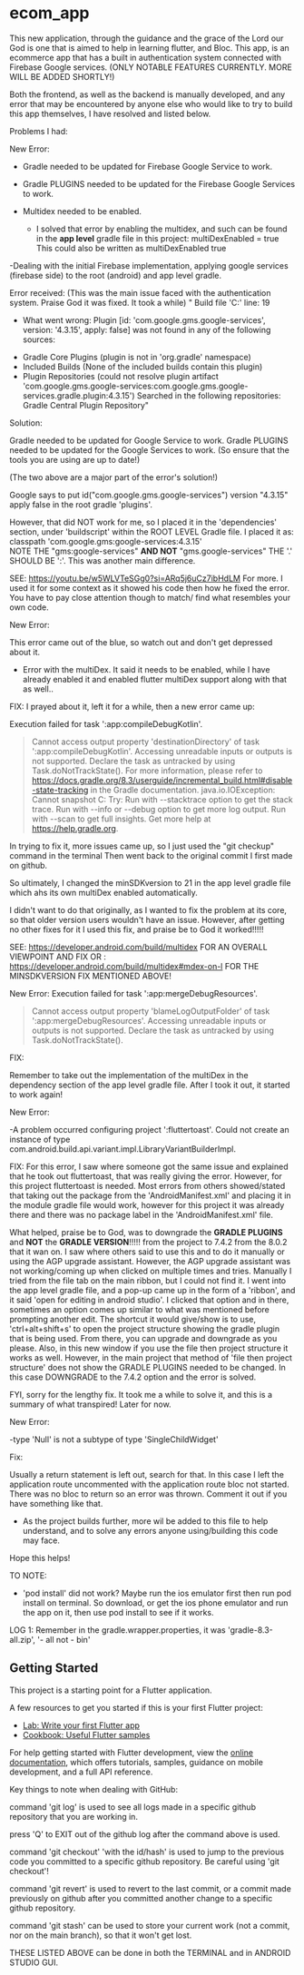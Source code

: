 # ecom_app

This new application, through the guidance and the grace of the Lord our God is one that is aimed to help in learning flutter, and Bloc.
This app, is an ecommerce app that has a built in authentication system connected with Firebase Google services. (ONLY NOTABLE FEATURES CURRENTLY. MORE WILL BE ADDED SHORTLY!)

Both the frontend, as well as the backend is manually developed, and any error that may be encountered by anyone else who would like to try to build this app themselves, I have resolved and listed below.



Problems I had:

New Error: 


- Gradle needed to be updated for Firebase Google Service to work.
- Gradle PLUGINS needed to be updated for the Firebase Google Services to work.

- Multidex needed to be enabled.
    * I solved that error by enabling the multidex, and such can be found in the **app level** gradle file in this project:
      multiDexEnabled = true          This could also be written as           multiDexEnabled true


-Dealing with the initial Firebase implementation, applying google services (firebase side) to the root (android) and app level gradle.

Error received:          (This was the main issue faced with the authentication system. Praise God it was fixed. It took a while)
" Build file 'C:' line: 19

* What went wrong:
  Plugin [id: 'com.google.gms.google-services', version: '4.3.15', apply: false] was not found in any of the following sources:

- Gradle Core Plugins (plugin is not in 'org.gradle' namespace)
- Included Builds (None of the included builds contain this plugin)
- Plugin Repositories (could not resolve plugin artifact 'com.google.gms.google-services:com.google.gms.google-services.gradle.plugin:4.3.15')
  Searched in the following repositories:
  Gradle Central Plugin Repository"

Solution:

Gradle needed to be updated for Google Service to work.
Gradle PLUGINS needed to be updated for the Google Services to work.   (So ensure that the tools you are using are up to date!)

(The two above are a major part of the error's solution!)

Google says to put id("com.google.gms.google-services") version "4.3.15" apply false in the root gradle 'plugins'.

However, that did NOT work for me, so I placed it in the 'dependencies' section, under 'buildscript' within the ROOT LEVEL Gradle file.
I placed it as:
classpath 'com.google.gms:google-services:4.3.15'  
NOTE THE "gms:google-services" **AND NOT** "gms.google-services"          THE '.' SHOULD BE ':'. This was another main difference.

SEE: https://youtu.be/w5WLVTeSGg0?si=ARq5j6uCz7ibHdLM        For more. I used it for some context as it showed his code then how he
fixed the error. You have to pay close attention though to match/ find what resembles your own code.


New Error:

This error came out of the blue, so watch out and don't get depressed about it.
- Error with the multiDex. It said it needs to be enabled, while I have already enabled it and enabled
flutter multiDex support along with that as well..

FIX: I prayed about it, left it for a while, then a new error came up:

Execution failed for task ':app:compileDebugKotlin'.
> Cannot access output property 'destinationDirectory' of task ':app:compileDebugKotlin'. Accessing unreadable inputs or outputs is not supported. Declare the task as untracked by using Task.doNotTrackState(). For more information, please refer to https://docs.gradle.org/8.3/userguide/incremental_build.html#disable-state-tracking in the Gradle documentation.
> java.io.IOException: Cannot snapshot C:
>    Try:
> Run with --stacktrace option to get the stack trace.
> Run with --info or --debug option to get more log output.
> Run with --scan to get full insights.
> Get more help at https://help.gradle.org.

In trying to fix it, more issues came up, so I just used the "git checkup" command in the terminal
Then went back to the original commit I first made on github.

So ultimately, I changed the minSDKversion to 21 in the app level gradle file which ahs its own multiDex enabled automatically.

I didn't want to do that originally, as I wanted to fix the problem at its core, so that older version users wouldn't have an issue.
However, after getting no other fixes for it I used this fix, and praise be to God it worked!!!!!

SEE:  https://developer.android.com/build/multidex          FOR AN OVERALL VIEWPOINT AND FIX
OR :   https://developer.android.com/build/multidex#mdex-on-l            FOR THE MINSDKVERSION FIX MENTIONED ABOVE!


New Error:
Execution failed for task ':app:mergeDebugResources'.
> Cannot access output property 'blameLogOutputFolder' of task ':app:mergeDebugResources'. Accessing unreadable inputs or outputs is not supported. Declare the task as untracked by using Task.doNotTrackState().

FIX:

Remember to take out the implementation of the multiDex in the dependency section of the app level gradle file. After I took it out, it started to work again!

New Error:

-A problem occurred configuring project ':fluttertoast'.
Could not create an instance of type com.android.build.api.variant.impl.LibraryVariantBuilderImpl.

FIX: 
For this error, I saw where someone got the same issue and explained that he took out fluttertoast, that was really giving the error. However, for this project fluttertoast is needed.
Most errors from others showed/stated that taking out the package from the 'AndroidManifest.xml' and placing it in the module gradle file would work, however for this project it was already there and there was no package label in the 'AndroidManifest.xml' file.

What helped, praise be to God, was to downgrade the **GRADLE PLUGINS** and **NOT** the **GRADLE VERSION**!!!!! from the project to 7.4.2 from the 8.0.2 that it wan on. I saw where others said to use this and to do it manually or using the AGP upgrade assistant. However, the AGP upgrade assistant was not working/coming up when clicked on multiple times and tries.
Manually I tried from the file tab on the main ribbon, but I could not find it. I went into the app level gradle file, and a pop-up came up in the form of a 'ribbon', and it said 'open for editing in android studio'. I clicked that option and in there, sometimes an option comes up similar to what was mentioned before prompting another edit.
The shortcut it would give/show is to use, 'ctrl+alt+shift+s' to open the project structure showing the gradle plugin that is being used. From there, you can upgrade and downgrade as you please. Also, in this new window if you use the file then project structure it works as well. However, in the main project that method of 'file then project structure' does not show the GRADLE PLUGINS needed to be changed.
In this case DOWNGRADE to the 7.4.2 option and the error is solved.

FYI, sorry for the lengthy fix. It took me a while to solve it, and this is a summary of what transpired! Later for now.


New Error:

-type 'Null' is not a subtype of type 'SingleChildWidget'

Fix:

Usually a return statement is left out, search for that. In this case I left the application route uncommented with the application route bloc not started. There was no bloc to return so an error was thrown. Comment it out if you have something like that.




- As the project builds further, more wil be added to this file to help understand, and to solve any errors anyone using/building this code may face.

Hope this helps!


TO NOTE:
- 'pod install' did not work? Maybe run the ios emulator first then run pod install on terminal. So download, or get the ios phone emulator and run the app on it, then use pod install to see if it works.


LOG 1: Remember in the gradle.wrapper.properties, it was 'gradle-8.3-all.zip', '- all  not - bin'


## Getting Started

This project is a starting point for a Flutter application.

A few resources to get you started if this is your first Flutter project:

- [Lab: Write your first Flutter app](https://docs.flutter.dev/get-started/codelab)
- [Cookbook: Useful Flutter samples](https://docs.flutter.dev/cookbook)

For help getting started with Flutter development, view the
[online documentation](https://docs.flutter.dev/), which offers tutorials,
samples, guidance on mobile development, and a full API reference.






Key things to note when dealing with GitHub:

command 'git log' is used to see all logs made in a specific github repository that you are working in.

press 'Q' to EXIT out of the github log after the command above is used.

command 'git checkout' 'with the id/hash' is used to jump to the previous code you committed to a specific github repository.
Be careful using 'git checkout'!

command 'git revert' is used to revert to the last commit, or a commit made previously on github after you committed another change to a specific github repository.

command 'git stash' can be used to store your current work (not a commit, nor on the main branch), so that it won't get lost.

THESE LISTED ABOVE can be done in both the TERMINAL and in ANDROID STUDIO GUI.